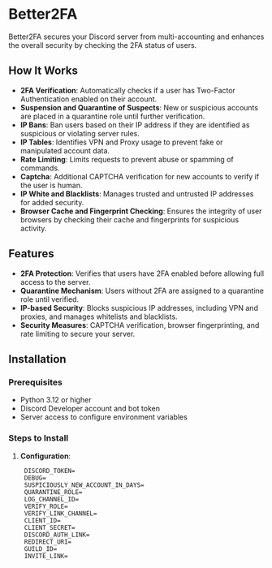 # Better2FA

Better2FA secures your Discord server from multi-accounting and enhances the overall security by checking the 2FA status of users.

## How It Works

- **2FA Verification**: Automatically checks if a user has Two-Factor Authentication enabled on their account.
- **Suspension and Quarantine of Suspects**: New or suspicious accounts are placed in a quarantine role until further verification.
- **IP Bans**: Ban users based on their IP address if they are identified as suspicious or violating server rules.
- **IP Tables**: Identifies VPN and Proxy usage to prevent fake or manipulated account data.
- **Rate Limiting**: Limits requests to prevent abuse or spamming of commands.
- **Captcha**: Additional CAPTCHA verification for new accounts to verify if the user is human.
- **IP White and Blacklists**: Manages trusted and untrusted IP addresses for added security.
- **Browser Cache and Fingerprint Checking**: Ensures the integrity of user browsers by checking their cache and fingerprints for suspicious activity.

## Features

- **2FA Protection**: Verifies that users have 2FA enabled before allowing full access to the server.
- **Quarantine Mechanism**: Users without 2FA are assigned to a quarantine role until verified.
- **IP-based Security**: Blocks suspicious IP addresses, including VPN and proxies, and manages whitelists and blacklists.
- **Security Measures**: CAPTCHA verification, browser fingerprinting, and rate limiting to secure your server.

## Installation

### Prerequisites

- Python 3.12 or higher
- Discord Developer account and bot token
- Server access to configure environment variables

### Steps to Install

1. **Configuration**:

   ```env
    DISCORD_TOKEN=
    DEBUG=
    SUSPICIOUSLY_NEW_ACCOUNT_IN_DAYS=
    QUARANTINE_ROLE=
    LOG_CHANNEL_ID=
    VERIFY_ROLE=
    VERIFY_LINK_CHANNEL=
    CLIENT_ID=
    CLIENT_SECRET=
    DISCORD_AUTH_LINK=
    REDIRECT_URI=
    GUILD_ID=
    INVITE_LINK=
   ```
